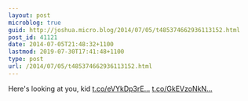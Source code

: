 ```yaml
---
layout: post
microblog: true
guid: http://joshua.micro.blog/2014/07/05/t485374662936113152.html
post_id: 41121
date: 2014-07-05T21:48:32+1100
lastmod: 2019-07-30T17:41:48+1100
type: post
url: /2014/07/05/t485374662936113152.html
---
```

Here's looking at you, kid [t.co/eVYkDp3rE...](http://t.co/eVYkDp3rEH) [t.co/GkEVzoNkN...](http://t.co/GkEVzoNkNb)
